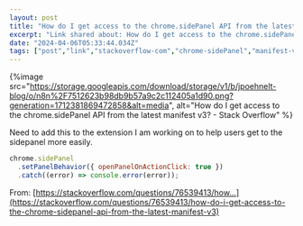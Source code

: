 ```yaml
---
layout: post
title: "How do I get access to the chrome.sidePanel API from the latest manifest v3? - Stack Overflow"
excerpt: "Link shared about: How do I get access to the chrome.sidePanel API from the latest manifest v3? - Stack Overflow"
date: "2024-04-06T05:33:44.034Z"
tags: ["post","link","stackoverflow-com","chrome-sidePanel","manifest-v3","extension-api"]
---
```


{%image src="https://storage.googleapis.com/download/storage/v1/b/jpoehnelt-blog/o/n8n%2F7512623b98db9b57a9c2c112405a1d90.png?generation=1712381869472858&alt=media", alt="How do I get access to the chrome.sidePanel API from the latest manifest v3? - Stack Overflow" %}

Need to add this to the extension I am working on to help users get to the sidepanel more easily.

```js
chrome.sidePanel
  .setPanelBehavior({ openPanelOnActionClick: true })
  .catch((error) => console.error(error));
```

From: [https://stackoverflow.com/questions/76539413/how...](https://stackoverflow.com/questions/76539413/how-do-i-get-access-to-the-chrome-sidepanel-api-from-the-latest-manifest-v3)